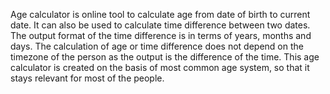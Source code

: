 Age calculator is online tool to calculate age from date of birth to current date. It can also be used to calculate time difference between two dates. 
The output format of the time difference is in terms of years, months and days.
The calculation of age or time difference does not depend on the timezone of the person as the output is the difference of the time. 
This age calculator is created on the basis of most common age system, so that it stays relevant for most of the people.

